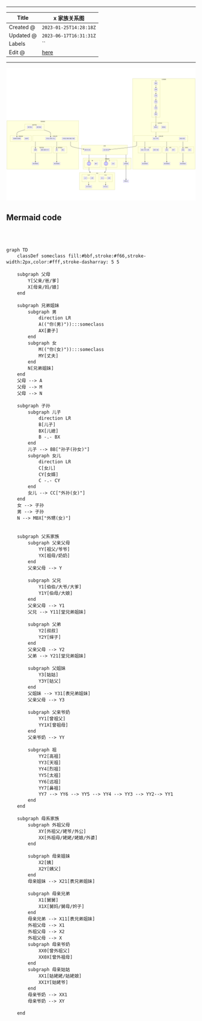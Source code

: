 -----

| Title     | x 家族关系图                                             |
| --------- | --------------------------------------------------- |
| Created @ | `2023-01-25T14:28:18Z`                              |
| Updated @ | `2023-06-17T16:31:31Z`                              |
| Labels    | \`\`                                                |
| Edit @    | [here](https://github.com/junxnone/wiki/issues/100) |

-----

![mermaid-diagram-2023-01-26-152856](media/869691eb50d4c8c0d98edd02f358587022c47806.png)

## Mermaid code

``` mermaid



graph TD
    classDef someclass fill:#bbf,stroke:#f66,stroke-width:2px,color:#fff,stroke-dasharray: 5 5

    subgraph 父母
        Y[父亲/爸/爹]
        X[母亲/妈/娘]
    end

    subgraph 兄弟姐妹
        subgraph 男
            direction LR
            A(("你(男)")):::someclass
            AX[妻子]
        end
        subgraph 女
            M(("你(女)")):::someclass
            MY[丈夫]
        end
        N[兄弟姐妹]
    end
    父母 --> A
    父母 --> M
    父母 --> N

    subgraph 子孙
        subgraph 儿子
            direction LR
            B[儿子]
            BX[儿媳]
            B -.- BX
        end
        儿子 --> BB["孙子(孙女)"]
        subgraph 女儿
            direction LR
            C[女儿]
            CY[女婿]
            C -.- CY
        end
        女儿 --> CC["外孙(女)"]
    end
    女 --> 子孙
    男 --> 子孙
    N --> MBX["外甥(女)"]


    subgraph 父系家族
        subgraph 父亲父母
            YY[祖父/爷爷] 
            YX[祖母/奶奶]
        end
        父亲父母 --> Y

        subgraph 父兄
            Y1[伯伯/大爷/大爹]
            Y1Y[伯母/大娘]
        end
        父亲父母 --> Y1
        父兄 --> Y11[堂兄弟姐妹]

        subgraph 父弟
            Y2[叔叔]
            Y2Y[婶子]
        end
        父亲父母 --> Y2
        父弟 --> Y21[堂兄弟姐妹]

        subgraph 父姐妹
            Y3[姑姑]
            Y3Y[姑父]
        end
        父姐妹 --> Y31[表兄弟姐妹]
        父亲父母 --> Y3

        subgraph 父亲爷奶
            YY1[曾祖父]
            YY1X[曾祖母]
        end
        父亲爷奶 --> YY

        subgraph 祖
            YY2[高祖]
            YY3[天祖]
            YY4[烈祖]
            YY5[太祖]
            YY6[远祖]
            YY7[鼻祖]
            YY7 --> YY6 --> YY5 --> YY4 --> YY3 --> YY2--> YY1
        end
    end
    
    subgraph 母系家族
        subgraph 外祖父母
            XY[外祖父/姥爷/外公]
            XX[外祖母/姥姥/姥娘/外婆]
        end

        subgraph 母亲姐妹
            X2[姨]
            X2Y[姨父]
        end
        母亲姐妹 --> X21[表兄弟姐妹]

        subgraph 母亲兄弟
            X1[舅舅]
            X1X[舅妈/舅母/妗子]
        end
        母亲兄弟 --> X11[表兄弟姐妹]
        外祖父母 --> X1
        外祖父母 --> X2
        外祖父母 --> X
        subgraph 母亲爷奶
            XX0[曾外祖父]
            XX0X[曾外祖母]
        end
        subgraph 母亲姑姑
            XX1[姑姥姥/姑姥娘]
            XX1Y[姑姥爷]
        end
        母亲爷奶 --> XX1
        母亲爷奶 --> XY

    end
    



```
